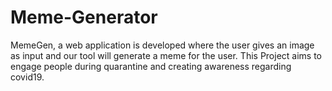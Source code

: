 # Meme-Generator
MemeGen, a web application is developed where the user gives an image as input and our tool will generate a meme for the user.
This Project aims to engage people during quarantine and creating awareness regarding covid19.

